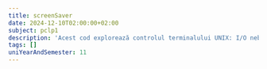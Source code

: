 ```yaml
---
title: screenSaver
date: 2024-12-10T02:00:00+02:00
subject: pclp1
description: 'Acest cod explorează controlul terminalului UNIX: I/O neblocantă, moduri canonice/non-canonice, eco/fără eco via `termios` și `fcntl`. Implementează întârzieri temporizate, rotații de biți și comenzi ANSI pentru text colorat și poziționarea cursorului.'
tags: []
uniYearAndSemester: 11
---
```


